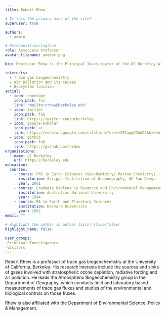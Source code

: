 ```yaml
---
title: Robert Rhew

# Is this the primary user of the site?
superuser: true

authors:
  - admin

# Role/position/tagline
role: Associate Professor
avatar_filename: avatar.png

bio: Professor Rhew is the Principal Investigator of the UC Berkeley Atmospheric Biogeochemistry Lab

interests:
  - Trace gas biogeochemistry
  - Air pollution and its causes
  - Ecosystem function
social:
  - icon: envelope
    icon_pack: fas
    link: 'mailto:rrhew@berkeley.edu'
  - icon: twitter
    icon_pack: fab
    link: https://twitter.com/ucberkeley
  - icon: google-scholar
    icon_pack: ai
    link: https://scholar.google.com/citations?user=Z92opqQAAAAJ&hl=en
  - icon: github
    icon_pack: fab
    link: https://github.com/rrhew
organizations:
  - name: UC Berkeley
    url: https://berkeley.edu
education:
  courses:
    - course: PhD in Earth Sciences (Geochemistry/ Marine Chemistry)
      institution: Scripps Institution of Oceanography, UC San Diego
      year: 2001
    - course: Graduate Diploma in Resource and Environmental Management
      institution: Australian National University
      year: 1994
    - course: BA in Earth and Planetary Sciences
      institution: Harvard University
      year: 1992
email: ""

# Highlight the author in author lists? (true/false)
highlight_name: false
  
user_groups:
-Principal Investigators
-Visitors
---
```


Robert Rhew is a professor of trace gas biogeochemistry at the University of California, Berkeley. His research interests include the sources and sinks of gases involved with stratospheric ozone depletion, radiative forcing and air pollution. He leads the Atmospheric Biogeochemistry group in the Department of Geography, which conducts field and laboratory based measurements of trace gas fluxes and studies of the environmental and biological controls on those fluxes.

Rhew is also affiliated with the Department of Environmental Science, Policy & Management.  
